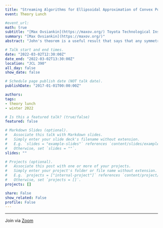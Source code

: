 ```yaml
---
title: "Streaming Algorithms for Ellipsoidal Approximation of Convex Polytopes"
event: Theory Lunch

#event_url:
math: true
subtitle: "[Max Ovsiankin](https://maxov.org/) Toyota Technological Institute Chicago"
summary: "[Max Ovsiankin](https://maxov.org/)"
abstract: "John's theorem is a useful result that says that any symmetric convex body can be well-approximated by some ellipsoid with an approximation factor that is the square root of the dimension of the body. Ellipsoidal approximations more generally have been applied to approximating the volume of convex bodies and sampling from them using Markov chains, and have been applied in other areas such as online optimization. We present new streaming algorithms for finding ellipsoidal approximations when these convex bodies are polytopes. These algorithms are well-suited to low-memory or online settings, and their runtime matches that of the best known algorithms for the offline setting. The approximation factor differs from the offline solution only by a factor sub-logarithmic in the aspect ratio of the polytope. Based on joint work with Naren Manoj and Yury Makarychev. Link to preprint: https://arxiv.org/abs/2206.07250."

# Talk start and end times.
date: "2022-03-02T12:30:00Z"
date_end: "2022-03-02T13:30:00Z"
location: "JCL 390"
all_day: false
show_date: false

# Schedule page publish date (NOT talk date).
publishDate: "2017-01-01T00:00:00Z"

authors:
tags:
- theory lunch
- winter 2022

# Is this a featured talk? (true/false)
featured: false

# Markdown Slides (optional).
#   Associate this talk with Markdown slides.
#   Simply enter your slide deck's filename without extension.
#   E.g. `slides = "example-slides"` references `content/slides/example-slides.md`.
#   Otherwise, set `slides = ""`.
slides: ""

# Projects (optional).
#   Associate this post with one or more of your projects.
#   Simply enter your project's folder or file name without extension.
#   E.g. `projects = ["internal-project"]` references `content/project/deep-learning/index.md`.
#   Otherwise, set `projects = []`.
projects: []

share: False
show_related: False
profile: False
---
```


---

Join via [Zoom](https://uchicago.zoom.us/j/97375149992?pwd=YmNGa1FoaW1WOXVaQ1UxcVBWMjhVdz09)

